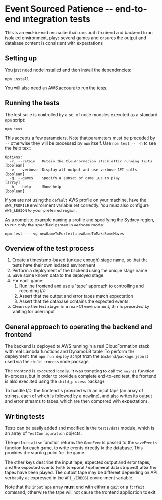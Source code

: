 # Event Sourced Patience -- end-to-end integration tests

This is an end-to-end test suite that runs both frontend and backend in an isolated environment, plays several games and ensures the output and database content is consistent with expectations.

## Setting up

You just need node installed and then install the dependencies:

```
npm install
```

You will also need an AWS account to run the tests.

## Running the tests

The test suite is controlled by a set of node modules executed as a standard `npm` script:

```
npm test
```

This accepts a few parameters.  Note that parameters must be preceded by `--` otherwise they will be processed by `npm` itself.  Use `npm test -- -h` to see the help text:

```
Options:
  -r, --retain   Retain the CloudFormation stack after running tests   [boolean]
  -v, --verbose  Display all output and use verbose API calls          [boolean]
  -g, --games    Specify a subset of game IDs to play                    [array]
  -h, --help     Show help                                             [boolean]
```

If you are not using the `default` AWS profile on your machine, have the `AWS_PROFILE` environment variable set correctly.  You must also configure `AWS_REGION` to your preferred region.

As a complete example naming a profile and specifying the Sydney region, to run only the specified games in verbose mode:

```
npm test -- -vg newGameToForfeit,newGameToMakeSomeMoves
```

## Overview of the test process

1. Create a timestamp-based (unique enough) stage name, so that the tests have their own isolated environment
1. Perform a deployment of the backend using the unique stage name
1. Save some known data to the deployed stage
1. For each game:
   1. Run the frontend and use a "tape" approach to controlling and recording I/O
   1. Assert that the output and error tapes match expectation
   1. Assert that the database contains the expected events
1. Clean up the test stage; in a non-CI environment, this is preceded by waiting for user input

## General approach to operating the backend and frontend

The backend is deployed to AWS running in a real CloudFormation stack with real Lambda functions and DynamoDB table.  To perform the deployment, the `npm run deploy` script from the `backend/package.json` is used via the `child_process` node package.

The frontend is executed locally.  It was tempting to call the `main()` function in-process, but in order to provide a complete end-to-end test, the frontend is also executed using the `child_process` package.

To handle I/O, the frontend is provided with an input tape (an array of strings, each of which is followed by a newline), and also writes its output and error streams to tapes, which are then compared with expectations.

## Writing tests

Tests can be easily added and modified in the `tests/data` module, which is an array of `TestConfiguration` objects.

The `getInitialise` function returns the `GameEvent`s passed to the `saveEvents` function for each game, to write events directly to the database.  This provides the starting point for the game.

The other keys describe the input tape, expected output and error tapes, and the expected events (with temporal / ephemeral data stripped) after the tapes have been played.  The output tape may be different depending on API verbosity as expressed in the `API_VERBOSE` environment variable.

Note that the `inputTape` array **must** end with either a `quit` or a `forfeit` command, otherwise the tape will not cause the frontend application to exit.
